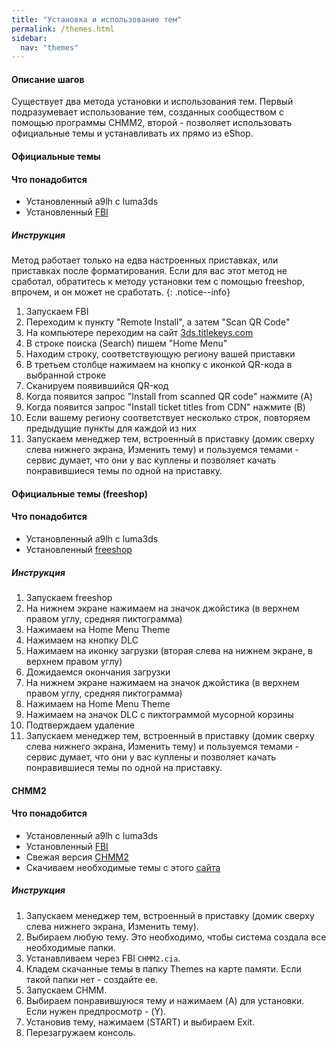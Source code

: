 ```yaml
---
title: "Установка и использование тем"
permalink: /themes.html
sidebar:
  nav: "themes"
---
```


#### <a name="steps" />Описание шагов

Существует два метода установки и использования тем. Первый подразумевает использование тем, созданных сообществом с помощью программы CHMM2, второй - позволяет использовать официальные темы и устанавливать их прямо из eShop. 

#### <a name="eshop_themes" />Официальные темы

#### <a name="what_need" />Что понадобится

+ Установленный a9lh с luma3ds 
+ Установленный [FBI](fbi)

##### <a name="instructions" />Инструкция

Метод работает только на едва настроенных приставках, или приставках после форматирования. Если для вас этот метод не сработал, обратитесь к методу установки тем с помощью freeshop, впрочем, и он может не сработать. 
{: .notice--info}

1. Запускаем FBI
2. Переходим к пункту "Remote Install", а затем "Scan QR Code"
3. На компьютере переходим на сайт [3ds.titlekeys.com](https://3ds.titlekeys.com/)
4. В строке поиска (Search) пишем "Home Menu"
5. Находим строку, соответствующую региону вашей приставки
6. В третьем столбце нажимаем на кнопку с иконкой QR-кода в выбранной строке
7. Сканируем появившийся QR-код
8. Когда появится запрос "Install from scanned QR code" нажмите (A)
9. Когда появится запрос "Install ticket titles from CDN" нажмите (B)
10. Если вашему региону соответствует несколько строк, повторяем предыдущие пункты для каждой из них
11. Запускаем менеджер тем, встроенный в приставку (домик сверху слева нижнего экрана, Изменить тему) и пользуемся темами - сервис думает, что они у вас куплены и позволяет качать понравившиеся темы по одной на приставку.

#### <a name="eshop_themes_f" />Официальные темы (freeshop)

#### <a name="what_need_f" />Что понадобится

+ Установленный a9lh с luma3ds 
+ Установленный [freeshop](installing-arm9loaderhax#part10)

##### <a name="instructions_f" />Инструкция

1. Запускаем freeshop
2. На нижнем экране нажимаем на значок джойстика (в верхнем правом углу, средняя пиктограмма)
3. Нажимаем на Home Menu Theme
4. Нажимаем на кнопку DLC
5. Нажимаем на иконку загрузки (вторая слева на нижнем экране, в верхнем правом углу)
6. Дожидаемся окончания загрузки
7. На нижнем экране нажимаем на значок джойстика (в верхнем правом углу, средняя пиктограмма)
3. Нажимаем на Home Menu Theme
9. Нажимаем на значок DLC с пиктограммой мусорной корзины
10. Подтверждаем удаление
11. Запускаем менеджер тем, встроенный в приставку (домик сверху слева нижнего экрана, Изменить тему) и пользуемся темами - сервис думает, что они у вас куплены и позволяет качать понравившиеся темы по одной на приставку.

#### <a name="chmm2" />CHMM2

#### <a name="what_need2" />Что понадобится

+ Установленный a9lh с luma3ds 
+ Установленный [FBI](fbi)
+ Свежая версия [CHMM2](http://rinnegatamante.it/site/3ds_hbs.php)
+ Скачиваем необходимые темы с этого [сайта](https://3dsthem.es/)

##### <a name="instructions2" />Инструкция

1. Запускаем менеджер тем, встроенный в приставку (домик сверху слева нижнего экрана, Изменить тему).
2. Выбираем любую тему. Это необходимо, чтобы система создала все необходимые папки. 
3. Устанавливаем через FBI `CHMM2.cia`.
4. Кладем скачанные темы в папку Themes на карте памяти. Если такой папки нет - создайте ее.
5. Запускаем CHMM.
6. Выбираем понравившуюся тему и нажимаем (A) для установки. Если нужен предпросмотр - (Y).
7. Установив тему, нажимаем (START) и выбираем Exit.
8. Перезагружаем консоль. 
